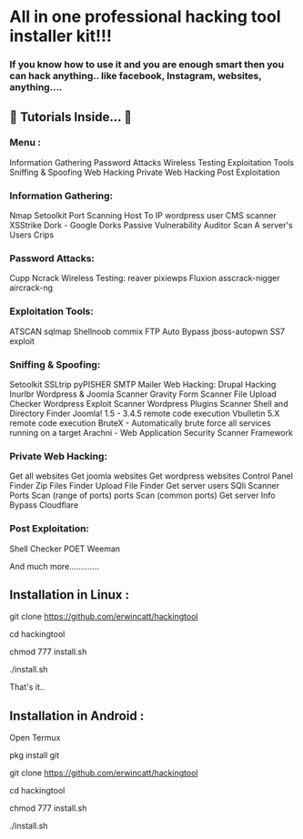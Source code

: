 # All in one professional hacking tool installer kit!!!

### If you know how to use it and you are enough smart then you can hack anything.. like facebook, Instagram, websites, anything....

## 🎉 Tutorials Inside... 🎉

### Menu :
Information Gathering
Password Attacks
Wireless Testing
Exploitation Tools
Sniffing & Spoofing
Web Hacking
Private Web Hacking
Post Exploitation

### Information Gathering:
Nmap
Setoolkit
Port Scanning
Host To IP
wordpress user
CMS scanner
XSStrike
Dork - Google Dorks Passive Vulnerability Auditor
Scan A server's Users
Crips

### Password Attacks:
Cupp
Ncrack
Wireless Testing:
reaver
pixiewps
Fluxion
asscrack-nigger
aircrack-ng

### Exploitation Tools:
ATSCAN
sqlmap
Shellnoob
commix
FTP Auto Bypass
jboss-autopwn
SS7 exploit

### Sniffing & Spoofing:
Setoolkit
SSLtrip
pyPISHER
SMTP Mailer
Web Hacking:
Drupal Hacking
Inurlbr
Wordpress & Joomla Scanner
Gravity Form Scanner
File Upload Checker
Wordpress Exploit Scanner
Wordpress Plugins Scanner
Shell and Directory Finder
Joomla! 1.5 - 3.4.5 remote code execution
Vbulletin 5.X remote code execution
BruteX - Automatically brute force all services running on a target
Arachni - Web Application Security Scanner Framework

### Private Web Hacking:
Get all websites
Get joomla websites
Get wordpress websites
Control Panel Finder
Zip Files Finder
Upload File Finder
Get server users
SQli Scanner
Ports Scan (range of ports)
ports Scan (common ports)
Get server Info
Bypass Cloudflare

### Post Exploitation:
Shell Checker
POET
Weeman


And much more.............


## Installation in Linux :

git clone https://github.com/erwincatt/hackingtool

cd hackingtool

chmod 777 install.sh

./install.sh

That's it..

## Installation in Android :
Open Termux

pkg install git

git clone https://github.com/erwincatt/hackingtool

cd hackingtool

chmod 777 install.sh

./install.sh
